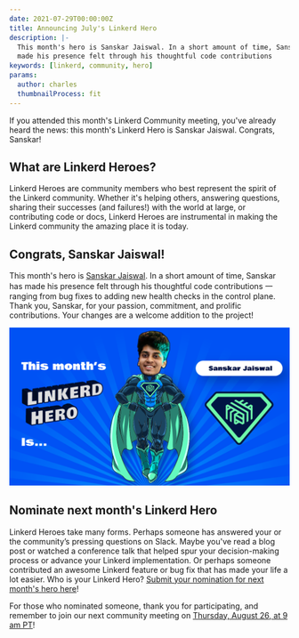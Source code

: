 ```yaml
---
date: 2021-07-29T00:00:00Z
title: Announcing July's Linkerd Hero
description: |-
  This month's hero is Sanskar Jaiswal. In a short amount of time, Sanskar has
  made his presence felt through his thoughtful code contributions
keywords: [linkerd, community, hero]
params:
  author: charles
  thumbnailProcess: fit
---
```


If you attended this month's Linkerd Community meeting, you've already heard
the news: this month's Linkerd Hero is Sanskar Jaiswal. Congrats, Sanskar!

## What are Linkerd Heroes?

Linkerd Heroes are community members who best represent the spirit of the
Linkerd community. Whether it's helping others, answering questions, sharing
their successes (and failures!) with the world at large, or contributing
code or docs, Linkerd Heroes are instrumental in making the Linkerd
community the amazing place it is today.

## Congrats, Sanskar Jaiswal!

This month's hero is [Sanskar Jaiswal](https://github.com/aryan9600).
In a short amount of time, Sanskar has made his presence felt through his
thoughtful code contributions 一 ranging from bug fixes to adding new
health checks in the control plane. Thank you, Sanskar, for your passion,
commitment, and prolific contributions. Your changes are a welcome addition
to the project!

![Sanskar Jaiswal](cover.png)

## Nominate next month's Linkerd Hero

Linkerd Heroes take many forms. Perhaps someone has answered your or the
community’s pressing questions on Slack. Maybe you've read a blog post or
watched a conference talk that helped spur your decision-making process or
advance your Linkerd implementation. Or perhaps someone contributed an
awesome Linkerd feature or bug fix that has made your life a lot easier.
Who is your Linkerd Hero?
[Submit your nomination for next month's hero here](https://docs.google.com/forms/d/e/1FAIpQLSfNv--UnbbZSzW7J3SbREIMI-HaooyX9im8yLIGB7M_LKT_Fw/viewform?usp=sf_link)!

For those who nominated someone, thank you for participating, and remember
to join our next community meeting on
[Thursday, August 26, at 9 am PT](https://community.cncf.io/events/details/cncf-linkerd-community-presents-august-linkerd-online-community-meetup/)!
